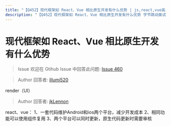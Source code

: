 ```yaml
---
title: "【Q452】现代框架如 React、Vue 相比原生开发有什么优势 | js,react,vue高频面试题"
description: "【Q452】现代框架如 React、Vue 相比原生开发有什么优势 字节跳动面试题、阿里腾讯面试题、美团小米面试题。"
---
```


# 现代框架如 React、Vue 相比原生开发有什么优势

> Issue
> 欢迎在 Gtihub Issue 中回答此问题: [Issue 460](https://github.com/shfshanyue/Daily-Question/issues/460)

> Author
> 回答者: [illumi520](https://github.com/illumi520)

render（UI）

> Author
> 回答者: [jkLennon](https://github.com/jkLennon)

react、vue：
1、一套代码维护Android和ios两个平台，减少开发成本
2、相同功能可以使用组件复用
3、两个平台可以同时更新，原生代码更新时需要审核
